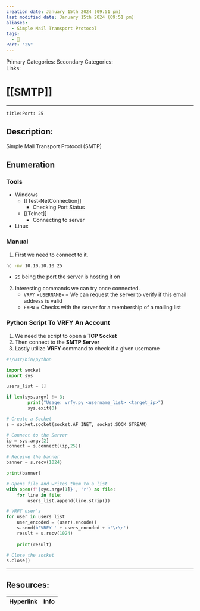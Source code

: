 ```yaml
---
creation date: January 15th 2024 (09:51 pm)
last modified date: January 15th 2024 (09:51 pm)
aliases:
  - Simple Mail Transport Protocol
tags:
  - 📕
Port: "25"
---
```

 
Primary Categories: 
Secondary Categories:  
Links: 
# [[SMTP]]  
___
```ad-port
title:Port: 25
```
## Description:  
Simple Mail Transport Protocol (SMTP)


## Enumeration
### Tools
- Windows
	- [[Test-NetConnection]]
		- Checking Port Status
	- [[Telnet]]
		- Connecting to server
- Linux

### Manual
1. First we need to connect to it.
```bash
nc -nv 10.10.10.10 25
```
- `25` being the port the server is hosting it on

2. Interesting commands we can try once connected.
	- `VRFY <USERNAME>` = We can request the server to verify if this email address is valid
	- `EXPN` = Checks with the server for a membership of a mailing list


### Python Script To **VRFY** An Account
1. We need the script to open a **TCP Socket**
2. Then connect to the **SMTP Server**
3. Lastly utilize **VRFY** command to check if a given username

```python
#!/usr/bin/python

import socket
import sys

users_list = []

if len(sys.argv) != 3:
        print("Usage: vrfy.py <username_list> <target_ip>")
        sys.exit(0)

# Create a Socket
s = socket.socket(socket.AF_INET, socket.SOCK_STREAM)

# Connect to the Server
ip = sys.argv[2]
connect = s.connect((ip,25))

# Receive the banner
banner = s.recv(1024)

print(banner)

# Opens file and writes them to a list
with open(f'{sys.argv[1]}', 'r') as file:
	for line in file:
		users_list.append(line.strip())

# VRFY user's
for user in users_list
	user_encoded = (user).encode()
	s.send(b'VRFY ' + users_encoded + b'\r\n')
	result = s.recv(1024)
	
	print(result)

# Close the socket
s.close()
```



___

## Resources:

| Hyperlink | Info |
| --------- | ---- |


